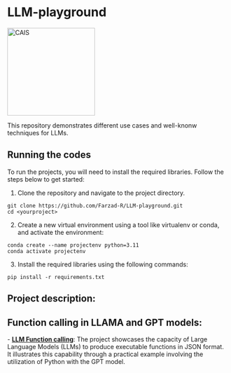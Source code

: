 # LLM-playground

<img src="logo/CAIS.png" alt="CAIS" width="200" height="200">

This repository demonstrates different use cases and well-knonw techniques for LLMs.


## Running the codes
To run the projects, you will need to install the required libraries. Follow the steps below to get started:

1. Clone the repository and navigate to the project directory.
```
git clone https://github.com/Farzad-R/LLM-playground.git
cd <yourproject>
```
2. Create a new virtual environment using a tool like virtualenv or conda, and activate the environment:
```
conda create --name projectenv python=3.11
conda activate projectenv
```
3. Install the required libraries using the following commands:
```
pip install -r requirements.txt
```
## Project description:
<h2>Function calling in LLAMA and GPT models:</h2>
<p>
    - <a style=" white-space:nowrap; " href="https://github.com/Farzad-R/LLM-playground/tree/master/LLM-function-calling"><b>LLM Function calling</b></a>:
    The project showcases the capacity of Large Language Models (LLMs) to produce executable functions in JSON format. It illustrates this capability through a practical example involving the utilization of Python with the GPT model.
</p>